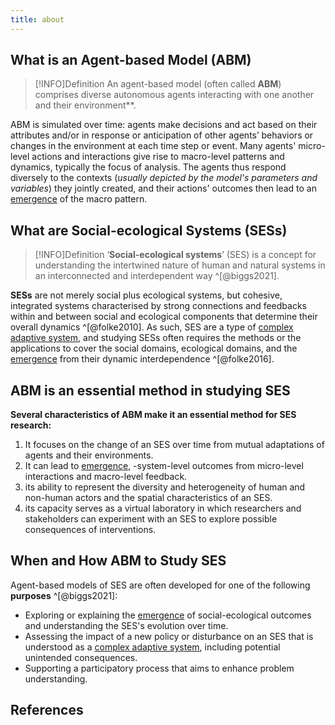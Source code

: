 ```yaml
---
title: about
---
```

## What is an Agent-based Model (ABM)

> [!INFO]Definition
> An agent-based model (often called **ABM**) comprises diverse autonomous agents interacting with one another and their environment**.

ABM is simulated over time: agents make decisions and act based on their attributes and/or in response or anticipation of other agents’ behaviors or changes in the environment at each time step or event. Many agents' micro-level actions and interactions give rise to macro-level patterns and dynamics, typically the focus of analysis. The agents thus respond diversely to the contexts (*usually depicted by the model's parameters and variables*) they jointly created, and their actions' outcomes then lead to an [emergence] of the macro pattern.

## What are Social-ecological Systems (SESs)

> [!INFO]Definition
> ‘**Social-ecological systems**’ (SES) is a concept for understanding the intertwined nature of human and natural systems in an interconnected and interdependent way ^[@biggs2021].

**SESs** are not merely social plus ecological systems, but cohesive, integrated systems characterised by strong connections and feedbacks within and between social and ecological components that determine their overall dynamics ^[@folke2010]. As such, SES are a type of [complex adaptive system], and studying SESs often requires the methods or the applications to cover the social domains, ecological domains, and the [emergence] from their dynamic interdependence ^[@folke2016].

## ABM is an essential method in studying SES

**Several characteristics of ABM make it an essential method for SES research:**

1. It focuses on the change of an SES over time from mutual adaptations of agents and their environments.
2. It can lead to [emergence], -system-level outcomes from micro-level interactions and macro-level feedback.
3. its ability to represent the diversity and heterogeneity of human and non-human actors and the spatial characteristics of an SES.
4. its capacity serves as a virtual laboratory in which researchers and stakeholders can experiment with an SES to explore possible consequences of interventions.

## When and How ABM to Study SES

Agent-based models of SES are often developed for one of the following **purposes** ^[@biggs2021]:

- Exploring or explaining the [emergence] of social-ecological outcomes and understanding the SES's evolution over time.
- Assessing the impact of a new policy or disturbance on an SES that is understood as a [complex adaptive system], including potential unintended consequences.
- Supporting a participatory process that aims to enhance problem understanding.

## References


<!-- links -->
  [emergence]: concepts/emergence.md
  [complex adaptive system]: concepts/complex_adaptive_systems.md
